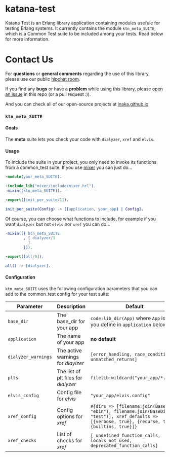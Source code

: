 # katana-test

Katana Test is an Erlang library application containing modules usefule for testing Erlang systems.
It currently contains the module `ktn_meta_SUITE`, which is a Common Test suite to be included among your tests. Read below for more information.

# Contact Us

For **questions** or **general comments** regarding the use of this library,
please use our public [hipchat room](https://inaka.net/hipchat).

If you find any **bugs** or have a **problem** while using this library, please
[open an issue](https://github.com/inaka/katana-test/issues/new) in this repo
(or a pull request :)).

And you can check all of our open-source projects at
[inaka.github.io](http://inaka.github.io)

### `ktn_meta_SUITE`

#### Goals
The **meta** suite lets you check your code with `dialyzer`, `xref` and `elvis`.

#### Usage
To include the suite in your project, you only need to invoke its functions from a common_test suite. If you use [mixer](https://github.com/inaka/mixer) you can just do…

```erlang
-module(your_meta_SUITE).

-include_lib("mixer/include/mixer.hrl").
-mixin([ktn_meta_SUITE]).

-export([init_per_suite/1]).

init_per_suite(Config) -> [{application, your_app} | Config].
```

Of course, you can choose what functions to include, for example if you want `dialyzer` but not `elvis` nor `xref` you can do…

```erlang
-mixin([{ ktn_meta_SUITE
        , [ dialyzer/1
          ]
        }]).

-export([all/0]).

all() -> [dialyzer].
```

#### Configuration
`ktn_meta_SUITE` uses the following configuration parameters that you can add to the common_test config for your test suite:

| Parameter | Description | Default |
|-----------|-------------|---------|
| `base_dir` | The base_dir for your app | `code:lib_dir(App)` where `App` is what you define in `application` below |
| `application` | The name of your app | **no default** |
| `dialyzer_warnings` | The active warnings for _diaylzer_ | `[error_handling, race_conditions, unmatched_returns]` |
| `plts` | The list of plt files for _dialyzer_ | `filelib:wildcard("your_app/*.plt")` |
| `elvis_config` | Config file for _elvis_ | `"your_app/elvis.config"` |
| `xref_config` | Config options for _xref_ | `#{dirs => [filename:join(BaseDir, "ebin"), filename:join(BaseDir, "test")], xref_defaults => [{verbose, true}, {recurse, true}, {builtins, true}]}` |
| `xref_checks` | List of checks for _xref_ | `[ undefined_function_calls, locals_not_used, deprecated_function_calls]` |
